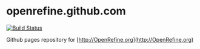 # openrefine.github.com
[![Build Status](https://travis-ci.org/OpenRefine/openrefine.github.com.svg?branch=master)](https://travis-ci.org/OpenRefine/openrefine.github.com)

Github pages repository for [http://OpenRefine.org](http://OpenRefine.org)
